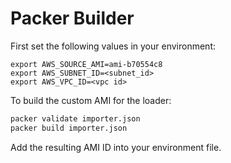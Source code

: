 # Packer Builder

First set the following values in your environment:
```
export AWS_SOURCE_AMI=ami-b70554c8
export AWS_SUBNET_ID=<subnet_id>
export AWS_VPC_ID=<vpc id>
```

To build the custom AMI for the loader:

```bash
packer validate importer.json
packer build importer.json
```

Add the resulting AMI ID into your environment file.
